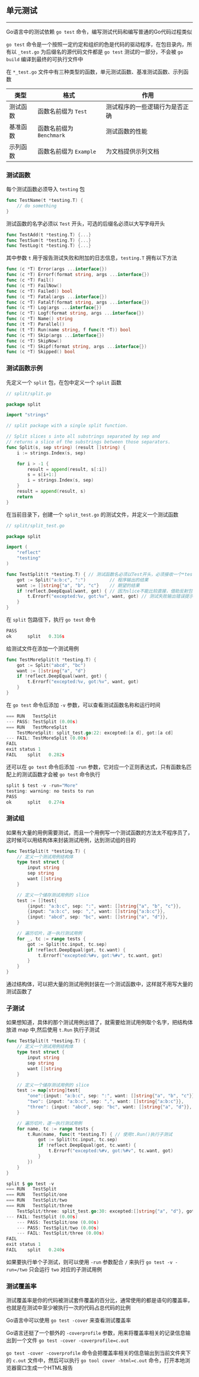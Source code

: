 ## 单元测试

---

Go语言中的测试依赖 `go test` 命令，编写测试代码和编写普通的Go代码过程类似

`go test` 命令是一个按照一定约定和组织的色是代码的驱动程序，在包目录内，所有以 `_test.go` 为后缀名的源代码文件都是 `go test` 测试的一部分，不会被 `go build` 编译到最终的可执行文件中

在 `*_test.go` 文件中有三种类型的函数，单元测试函数、基准测试函数、示列函数

类型 | 格式 | 作用 |
-|-|-|
测试函数 | 函数名前缀为 `Test` | 测试程序的一些逻辑行为是否正确
基准函数 | 函数名前缀为 `Benchmark` | 测试函数的性能 |
示列函数 | 函数名前缀为 `Example` | 为文档提供示列文档 |


### 测试函数

每个测试函数必须导入 `testing` 包

```go
func TestName(t *testing.T) {
    // do something
}
```

测试函数的名字必须以 `Test` 开头，可选的后缀名必须以大写字母开头

```go
func TestAdd(t *testing.T) {...}
func TestSum(t *testing.T) {...}
func TestLog(t *testing.T) {...}
```

其中参数 `t` 用于报告测试失败和附加的日志信息，`testing.T` 拥有以下方法

```go
func (c *T) Error(args ...interface{})
func (c *T) Errorf(format string, args ...interface{})
func (c *T) Fail()
func (c *T) FailNow()
func (c *T) Failed() bool
func (c *T) Fatal(args ...interface{})
func (c *T) Fatalf(format string, args ...interface{})
func (c *T) Log(args ...interface{})
func (c *T) Logf(format string, args ...interface{})
func (c *T) Name() string
func (t *T) Parallel()
func (t *T) Run(name string, f func(t *T)) bool
func (c *T) Skip(args ...interface{})
func (c *T) SkipNow()
func (c *T) Skipf(format string, args ...interface{})
func (c *T) Skipped() bool
```

### 测试函数示例

先定义一个 `split` 包，在包中定义一个 `split` 函数

```go
// split/split.go

package split

import "strings"

// split package with a single split function.

// Split slices s into all substrings separated by sep and
// returns a slice of the substrings between those separators.
func Split(s, sep string) (result []string) {
	i := strings.Index(s, sep)

	for i > -1 {
		result = append(result, s[:i])
		s = s[i+1:]
		i = strings.Index(s, sep)
	}
	result = append(result, s)
	return
}
```

在当前目录下，创建一个 `split_test.go` 的测试文件，并定义一个测试函数

```go
// split/split_test.go

package split

import (
	"reflect"
	"testing"
)

func TestSplit(t *testing.T) { // 测试函数名必须以Test开头，必须接收一个*testing.T类型参数
	got := Split("a:b:c", ":")         // 程序输出的结果
	want := []string{"a", "b", "c"}    // 期望的结果
	if !reflect.DeepEqual(want, got) { // 因为slice不能比较直接，借助反射包中的方法比较
		t.Errorf("excepted:%v, got:%v", want, got) // 测试失败输出错误提示
	}
}
```

在 `split` 包路径下，执行 `go test` 命令

```go
PASS
ok      split   0.316s
```

给测试文件在添加一个测试用例

```go
func TestMoreSplit(t *testing.T) {
	got := Split("abcd", "bc")
	want := []string{"a", "d"}
	if !reflect.DeepEqual(want, got) {
		t.Errorf("excepted:%v, got:%v", want, got)
	}
}
```

在 `go test` 命令后添加 `-v` 参数，可以查看测试函数名称和运行时间

```go
=== RUN   TestSplit
--- PASS: TestSplit (0.00s)
=== RUN   TestMoreSplit
    TestMoreSplit: split_test.go:22: excepted:[a d], got:[a cd]
--- FAIL: TestMoreSplit (0.00s)
FAIL
exit status 1
FAIL    split   0.282s
```

还可以在 `go test` 命令后添加 `-run` 参数，它对应一个正则表达式，只有函数名匹配上的测试函数才会被 `go test` 命令执行

```go
split $ test -v -run="More"
testing: warning: no tests to run
PASS
ok      split   0.274s
```

### 测试组

如果有大量的用例需要测试，而且一个用例写一个测试函数的方法太不程序员了，这时候可以用结构体来封装测试用例，达到测试组的目的

```go
func TestSplit(t *testing.T) {
    // 定义一个测试用例结构体
    type test struct {
        input string
        sep string
        want []string
    }

    // 定义一个储存测试用例的 slice
    test := []test{
        {input: "a:b:c", sep: ":", want: []string{"a", "b", "c"}},
		{input: "a:b:c", sep: ",", want: []string{"a:b:c"}},
		{input: "abcd", sep: "bc", want: []string{"a", "d"}},
    }

    // 遍历切片，逐一执行测试用例
    for _, tc := range tests {
        got := Split(tc.input, tc.sep)
        if !reflect.DeepEqual(got, tc.want) {
            t.Errorf("excepted:%#v, got:%#v", tc.want, got)
        }
    }
}
```

通过结构体，可以把大量的测试用例封装在一个测试函数中，这样就不用写大量的测试函数了

### 子测试

如果想知道，具体的那个测试用例出错了，就需要给测试用例取个名字，把结构体放进 map 中,然后使用 `t.Run` 执行子测试

```go
func TestSplit(t *testing.T) {
    // 定义一个测试用例结构体
    type test struct {
        input string
        sep string
        want []string
    }

    // 定义一个储存测试用例的 slice
    test := map[string]test{
        "one":{input: "a:b:c", sep: ":", want: []string{"a", "b", "c"}},
        "two": {input: "a:b:c", sep: ",", want: []string{"a:b:c"}},
        "three": {input: "abcd", sep: "bc", want: []string{"a", "d"}},
    }

    // 遍历切片，逐一执行测试用例
    for name, tc := range tests {
        t.Run(name, func(t *testing.T) { // 使用t.Run()执行子测试
            got := Split(tc.input, tc.sep)
            if !reflect.DeepEqual(got, tc.want) {
                t.Errorf("excepted:%#v, got:%#v", tc.want, got)
            }
        })
    }
}
```

```go
split $ go test -v
=== RUN   TestSplit
=== RUN   TestSplit/one
=== RUN   TestSplit/two
=== RUN   TestSplit/three
    TestSplit/three: split_test.go:30: excepted:[]string{"a", "d"}, got:[]string{"a", "cd"}
--- FAIL: TestSplit (0.00s)
    --- PASS: TestSplit/one (0.00s)
    --- PASS: TestSplit/two (0.00s)
    --- FAIL: TestSplit/three (0.00s)
FAIL
exit status 1
FAIL    split   0.240s
```

如果要执行单个子测试，则可以使用 `-run` 参数配合 `/` 来执行 `go test -v -run=/two` 只会运行 `two` 对应的子测试用例

### 测试覆盖率

测试覆盖率是你的代码被测试套件覆盖的百分比，通常使用的都是语句的覆盖率，也就是在测试中至少被执行一次的代码占总代码的比例

Go语言中可以使用 `go test -cover` 来查看测试覆盖率

Go语言还挺了一个额外的 `-coverprofile` 参数，用来将覆盖率相关的记录信息输出到一个文件 `go test -cover -coverprofile=c.out`

`go test -cover -coverprofile` 命令会把覆盖率相关的信息输出到当前文件夹下的 `c.out` 文件中，然后可以执行 `go tool cover -html=c.out` 命令，打开本地浏览器窗口生成一个HTML报告